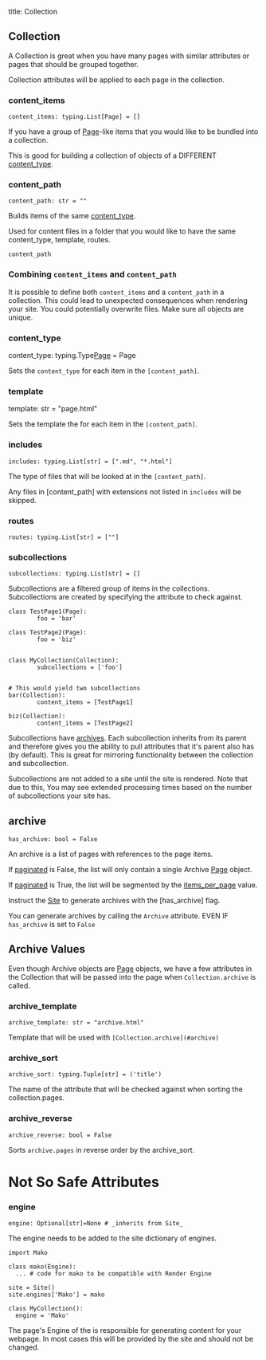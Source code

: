 title: Collection

Collection
----

A Collection is great when you have many pages with similar attributes or pages
that should be grouped together.

Collection attributes will be applied to each page in the collection.

### content_items

`content_items: typing.List[Page] = []`

If you have a group of [Page]-like items that you would like to be bundled into a
collection.

This is good for building a collection of objects of a DIFFERENT [content_type].

### content_path

`content_path: str = ""`

Builds items of the same [content_type].

Used for content files in a folder that you would like to have the same
content_type, template, routes.

`content_path`


### Combining `content_items` and `content_path`

It is possible to define both `content_items` and a `content_path` in a
collection. This could lead to unexpected consequences when rendering your
site. You could potentially overwrite files. Make sure all objects are
unique.


### content_type

content_type: typing.Type[Page] = Page

Sets the `content_type` for each item in the `[content_path]`.


### template

template: str = "page.html"

Sets the template the for each item in the `[content_path]`.


### includes

`includes: typing.List[str] = [".md", "*.html"]`

The type of files that will be looked at in the `[content_path]`.

Any files in [content_path] with extensions not listed in `includes` will be
skipped.


### routes

`routes: typing.List[str] = [""]`



### subcollections

`subcollections: typing.List[str] = []`

Subcollections are a filtered group of items in the collections. Subcollections 
are created by specifying the attribute to check against.

```
class TestPage1(Page):
		foo = 'bar'

class TestPage2(Page):
		foo = 'biz'


class MyCollection(Collection):
		subcollections = ['foo']


# This would yield two subcollections
bar(Collection):
		content_items = [TestPage1]

biz(Collection):
		content_items = [TestPage2]

```

Subcollections have [archives][Archive]. Each subcollection inherits from its
parent and therefore gives you the ability to pull attributes that it's parent
also has (by default). This is great for mirroring functionality between the
collection and subcollection.

Subcollections are not added to a site until the site is rendered. Note that
due to this, You may see extended processing times based on the number of
subcollections your site has.

## archive

`has_archive: bool = False`

An archive is a list of pages with references to the page items.

If [paginated](#paginated) is False, the list will only contain a single
Archive [Page] object.

If [paginated](#paginated) is True, the list will be segmented by the
[items_per_page](#items_per_page) value.

Instruct the [Site] to generate archives with the [has_archive] flag.

You can generate archives by calling the `Archive` attribute. EVEN IF
`has_archive` is set to `False`

## Archive Values

Even though Archive objects are [Page] objects, we have a few attributes in the
Collection that will be passed into the page when `Collection.archive` is
called.

### archive_template

`archive_template: str = "archive.html"`

Template that will be used with `[Collection.archive](#archive)`

### archive_sort

`archive_sort: typing.Tuple[str] = ('title')`

The name of the attribute that will be checked against when sorting the
collection.pages.

### archive_reverse

`archive_reverse: bool = False`

Sorts `archive.pages` in reverse order by the archive_sort.


Not So Safe Attributes
====

### engine

`engine: Optional[str]=None # _inherits from Site_`

The engine needs to be added to the site dictionary of engines.

```
import Mako

class mako(Engine):
  ... # code for mako to be compatible with Render Engine

site = Site()
site.engines['Mako'] = mako

class MyCollection():
  engine = 'Mako'
```

The page's Engine of the is responsible for generating content for your
webpage. In most cases this will be provided by the site and should not be
changed.

[content_type]: #content-type
[Page]: /page.html
[Archive]: #archive
[Site]: /site.html

